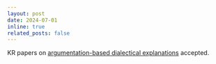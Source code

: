 ```yaml
---
layout: post
date: 2024-07-01
inline: true
related_posts: false
---
```


KR papers on [argumentation-based dialectical explanations]({{site.baseurl}}/assets/pdf/kr-VasileiouK0ST24.pdf) accepted.